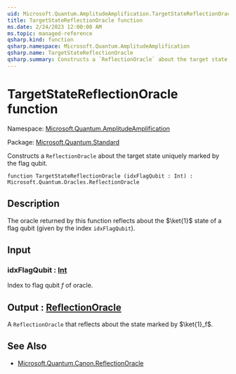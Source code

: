 ```yaml
---
uid: Microsoft.Quantum.AmplitudeAmplification.TargetStateReflectionOracle
title: TargetStateReflectionOracle function
ms.date: 2/24/2023 12:00:00 AM
ms.topic: managed-reference
qsharp.kind: function
qsharp.namespace: Microsoft.Quantum.AmplitudeAmplification
qsharp.name: TargetStateReflectionOracle
qsharp.summary: Constructs a `ReflectionOracle` about the target state uniquely marked by the flag qubit.
---
```


# TargetStateReflectionOracle function

Namespace: [Microsoft.Quantum.AmplitudeAmplification](xref:Microsoft.Quantum.AmplitudeAmplification)

Package: [Microsoft.Quantum.Standard](https://nuget.org/packages/Microsoft.Quantum.Standard)


Constructs a `ReflectionOracle` about the target state uniquely marked by the flag qubit.

```qsharp
function TargetStateReflectionOracle (idxFlagQubit : Int) : Microsoft.Quantum.Oracles.ReflectionOracle
```


## Description

The oracle returned by this function reflects about the $\ket{1}$ stateof a flag qubit (given by the index `idxFlagQubit`).

## Input

### idxFlagQubit : [Int](xref:microsoft.quantum.qsharp.valueliterals#int-literals)

Index to flag qubit $f$ of oracle.



## Output : [ReflectionOracle](xref:Microsoft.Quantum.Oracles.ReflectionOracle)

A `ReflectionOracle` that reflects about the state marked by $\ket{1}_f$.

## See Also

- [Microsoft.Quantum.Canon.ReflectionOracle](xref:Microsoft.Quantum.Canon.ReflectionOracle)